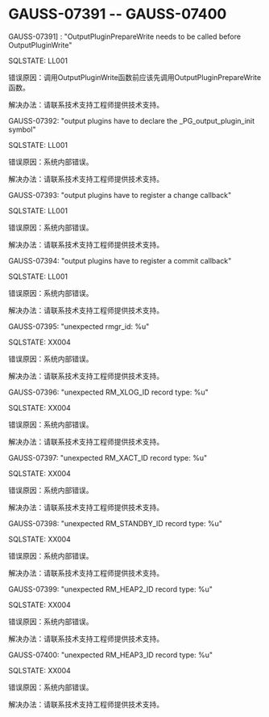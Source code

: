 # GAUSS-07391 -- GAUSS-07400<a name="ZH-CN_TOPIC_0302073415"></a>

GAUSS-07391\] : "OutputPluginPrepareWrite needs to be called before OutputPluginWrite"

SQLSTATE: LL001

错误原因：调用OutputPluginWrite函数前应该先调用OutputPluginPrepareWrite函数。

解决办法：请联系技术支持工程师提供技术支持。

GAUSS-07392: "output plugins have to declare the \_PG\_output\_plugin\_init symbol"

SQLSTATE: LL001

错误原因：系统内部错误。

解决办法：请联系技术支持工程师提供技术支持。

GAUSS-07393: "output plugins have to register a change callback"

SQLSTATE: LL001

错误原因：系统内部错误。

解决办法：请联系技术支持工程师提供技术支持。

GAUSS-07394: "output plugins have to register a commit callback"

SQLSTATE: LL001

错误原因：系统内部错误。

解决办法：请联系技术支持工程师提供技术支持。

GAUSS-07395: "unexpected rmgr\_id: %u"

SQLSTATE: XX004

错误原因：系统内部错误。

解决办法：请联系技术支持工程师提供技术支持。

GAUSS-07396: "unexpected RM\_XLOG\_ID record type: %u"

SQLSTATE: XX004

错误原因：系统内部错误。

解决办法：请联系技术支持工程师提供技术支持。

GAUSS-07397: "unexpected RM\_XACT\_ID record type: %u"

SQLSTATE: XX004

错误原因：系统内部错误。

解决办法：请联系技术支持工程师提供技术支持。

GAUSS-07398: "unexpected RM\_STANDBY\_ID record type: %u"

SQLSTATE: XX004

错误原因：系统内部错误。

解决办法：请联系技术支持工程师提供技术支持。

GAUSS-07399: "unexpected RM\_HEAP2\_ID record type: %u"

SQLSTATE: XX004

错误原因：系统内部错误。

解决办法：请联系技术支持工程师提供技术支持。

GAUSS-07400: "unexpected RM\_HEAP3\_ID record type: %u"

SQLSTATE: XX004

错误原因：系统内部错误。

解决办法：请联系技术支持工程师提供技术支持。

